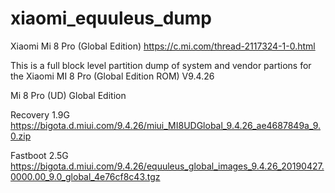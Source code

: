 # xiaomi_equuleus_dump
 Xiaomi Mi 8 Pro (Global Edition) https://c.mi.com/thread-2117324-1-0.html
 
 
This is a full block level partition dump of system and vendor partions for the Xiaomi MI 8 Pro (Global Edition ROM) V9.4.26

Mi 8 Pro (UD) Global Edition

Recovery 1.9G
https://bigota.d.miui.com/9.4.26/miui_MI8UDGlobal_9.4.26_ae4687849a_9.0.zip

Fastboot 2.5G
https://bigota.d.miui.com/9.4.26/equuleus_global_images_9.4.26_20190427.0000.00_9.0_global_4e76cf8c43.tgz
